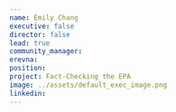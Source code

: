 ```yaml
---
name: Emily Chang
executive: false
director: false
lead: true
community_manager:  
erevna:   
position:  
project: Fact-Checking the EPA
image: ../assets/default_exec_image.png
linkedin: 
---
```

